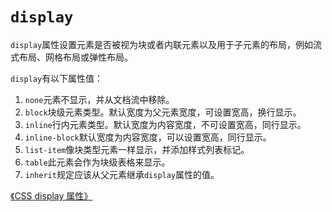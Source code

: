 # `display`

`display`属性设置元素是否被视为块或者内联元素以及用于子元素的布局，例如流式布局、网格布局或弹性布局。

`display`有以下属性值：

1. `none`元素不显示，并从文档流中移除。
2. `block`块级元素类型。默认宽度为父元素宽度，可设置宽高，换行显示。
3. `inline`行内元素类型。默认宽度为内容宽度，不可设置宽高，同行显示。
4. `inline-block`默认宽度为内容宽度，可以设置宽高，同行显示。
5. `list-item`像块类型元素一样显示，并添加样式列表标记。
6. `table`此元素会作为块级表格来显示。
7. `inherit`规定应该从父元素继承`display`属性的值。

[《CSS display 属性》](http://www.w3school.com.cn/css/pr_class_display.asp)
